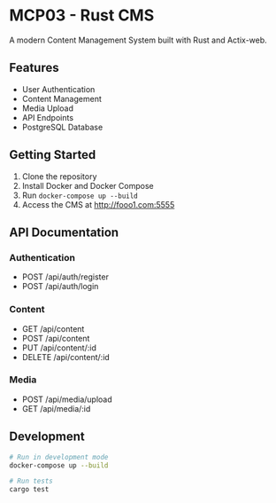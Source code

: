 # MCP03 - Rust CMS

A modern Content Management System built with Rust and Actix-web.

## Features

- User Authentication
- Content Management
- Media Upload
- API Endpoints
- PostgreSQL Database

## Getting Started

1. Clone the repository
2. Install Docker and Docker Compose
3. Run `docker-compose up --build`
4. Access the CMS at http://fooo1.com:5555

## API Documentation

### Authentication
- POST /api/auth/register
- POST /api/auth/login

### Content
- GET /api/content
- POST /api/content
- PUT /api/content/:id
- DELETE /api/content/:id

### Media
- POST /api/media/upload
- GET /api/media/:id

## Development

```bash
# Run in development mode
docker-compose up --build

# Run tests
cargo test
```